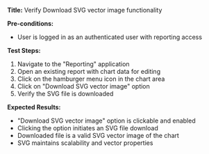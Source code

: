 **Title:** Verify Download SVG vector image functionality

**Pre-conditions:**
* User is logged in as an authenticated user with reporting access

**Test Steps:**
1. Navigate to the "Reporting" application
2. Open an existing report with chart data for editing
3. Click on the hamburger menu icon in the chart area
4. Click on "Download SVG vector image" option
5. Verify the SVG file is downloaded

**Expected Results:**
* "Download SVG vector image" option is clickable and enabled
* Clicking the option initiates an SVG file download
* Downloaded file is a valid SVG vector image of the chart
* SVG maintains scalability and vector properties
